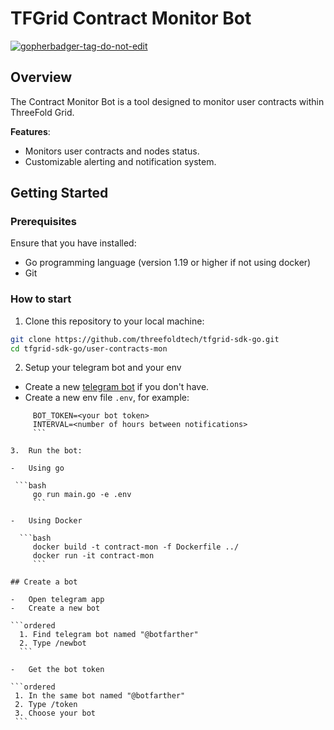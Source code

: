 # TFGrid Contract Monitor Bot

<a href='https://github.com/jpoles1/gopherbadger' target='_blank'>![gopherbadger-tag-do-not-edit](https://img.shields.io/badge/Go%20Coverage-11%25-brightgreen.svg?longCache=true&style=flat)</a>

## Overview

The Contract Monitor Bot is a tool designed to monitor user contracts within ThreeFold Grid.

**Features**:

-   Monitors user contracts and nodes status.
-   Customizable alerting and notification system.

## Getting Started

### Prerequisites

Ensure that you have installed:

-   Go programming language (version 1.19 or higher if not using docker)
-   Git

### How to start

1.  Clone this repository to your local machine:

   ```bash
   git clone https://github.com/threefoldtech/tfgrid-sdk-go.git
   cd tfgrid-sdk-go/user-contracts-mon
   ```

2.  Setup your telegram bot and your env

-   Create a new [telegram bot](README.md#create-a-bot) if you don't have.
-   Create a new env file `.env`, for example:

   ```env
        BOT_TOKEN=<your bot token>
        INTERVAL=<number of hours between notifications>
        ```

3.  Run the bot:

-   Using go

    ```bash
        go run main.go -e .env
        ```

-   Using Docker

     ```bash
        docker build -t contract-mon -f Dockerfile ../
        docker run -it contract-mon
        ```

## Create a bot

-   Open telegram app
-   Create a new bot

  ```ordered
     1. Find telegram bot named "@botfarther"
     2. Type /newbot
     ```

-   Get the bot token

  ```ordered
    1. In the same bot named "@botfarther"
    2. Type /token
    3. Choose your bot
    ```
